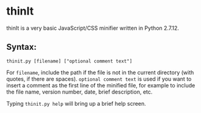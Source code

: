 # thinIt
thinIt is a very basic JavaScript/CSS minifier written in Python 2.7.12.

## Syntax:

`thinit.py [filename] ["optional comment text"]`

For `filename`, include the path if the file is not in the current directory (with quotes, if there are spaces).  `optional comment text` is used if you want to insert a comment as the first line of the minified file, for example to include the file name, version number, date, brief description, etc.

Typing `thinit.py help` will bring up a brief help screen.


